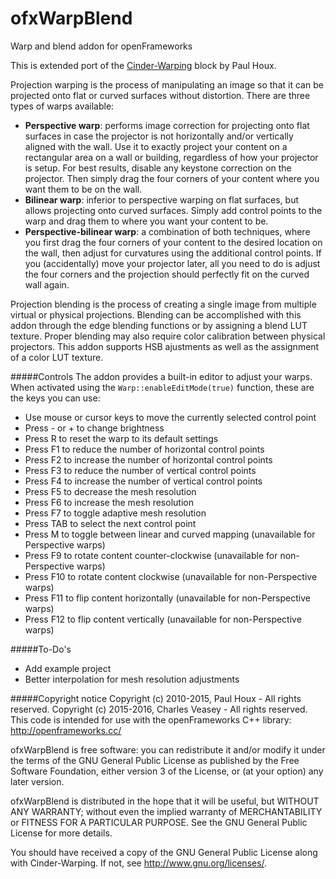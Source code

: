 # ofxWarpBlend
Warp and blend addon for openFrameworks

This is extended port of the [Cinder-Warping](https://github.com/paulhoux/Cinder-Warping) block by Paul Houx.

Projection warping is the process of manipulating an image so that it can be projected onto flat or curved surfaces without distortion. There are three types of warps available:
* **Perspective warp**: performs image correction for projecting onto flat surfaces in case the projector is not horizontally and/or vertically aligned with the wall. Use it to exactly project your content on a rectangular area on a wall or building, regardless of how your projector is setup. For best results, disable any keystone correction on the projector. Then simply drag the four corners of your content where you want them to be on the wall.
* **Bilinear warp**: inferior to perspective warping on flat surfaces, but allows projecting onto curved surfaces. Simply add control points to the warp and drag them to where you want your content to be. 
* **Perspective-bilinear warp**: a combination of both techniques, where you first drag the four corners of your content to the desired location on the wall, then adjust for curvatures using the additional control points. If you (accidentally) move your projector later, all you need to do is adjust the four corners and the projection should perfectly fit on the curved wall again.

Projection blending is the process of creating a single image from multiple virtual or physical projections. Blending can be accomplished with this addon through the edge blending functions or by assigning a blend LUT texture. Proper blending may also require color calibration between physical projectors. This addon supports HSB ajustments as well as the assignment of a color LUT texture.

#####Controls
The addon provides a built-in editor to adjust your warps. When activated using the ```Warp::enableEditMode(true)``` function, these are the keys you can use:
* Use mouse or cursor keys to move the currently selected control point
* Press - or + to change brightness
* Press R to reset the warp to its default settings
* Press F1 to reduce the number of horizontal control points
* Press F2 to increase the number of horizontal control points
* Press F3 to reduce the number of vertical control points
* Press F4 to increase the number of vertical control points
* Press F5 to decrease the mesh resolution
* Press F6 to increase the mesh resolution
* Press F7 to toggle adaptive mesh resolution
* Press TAB to select the next control point
* Press M to toggle between linear and curved mapping (unavailable for Perspective warps)
* Press F9 to rotate content counter-clockwise (unavailable for non-Perspective warps)
* Press F10 to rotate content clockwise (unavailable for non-Perspective warps)
* Press F11 to flip content horizontally (unavailable for non-Perspective warps)
* Press F12 to flip content vertically (unavailable for non-Perspective warps)

#####To-Do's
* Add example project
* Better interpolation for mesh resolution adjustments

#####Copyright notice
Copyright (c) 2010-2015, Paul Houx - All rights reserved.
Copyright (c) 2015-2016, Charles Veasey - All rights reserved.
This code is intended for use with the openFrameworks C++ library: http://openframeworks.cc/

ofxWarpBlend is free software: you can redistribute it and/or modify it under the terms of the GNU General Public License as published by the Free Software Foundation, either version 3 of the License, or (at your option) any later version.
 
ofxWarpBlend is distributed in the hope that it will be useful, but WITHOUT ANY WARRANTY; without even the implied warranty of MERCHANTABILITY or FITNESS FOR A PARTICULAR PURPOSE.  See the GNU General Public License for more details.
 
You should have received a copy of the GNU General Public License along with Cinder-Warping.  If not, see <http://www.gnu.org/licenses/>.
